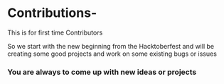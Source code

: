 # Contributions-
This is for first time Contributors 

So we start with the new beginning from the Hacktoberfest and will be creating some good projects and work on some existing bugs or issues 

### You are always to come up with new ideas or projects ###

